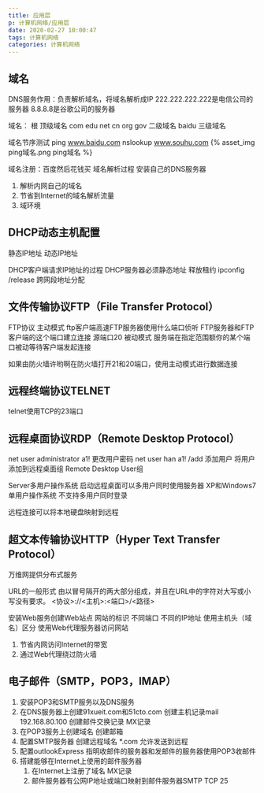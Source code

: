 ```yaml
---
title: 应用层
p: 计算机网络/应用层
date: 2020-02-27 10:00:47
tags: 计算机网络
categories: 计算机网络
---
```

## 域名

DNS服务作用：负责解析域名，将域名解析成IP
222.222.222.222是电信公司的服务器
8.8.8.8是谷歌公司的服务器

域名：
    根
    顶级域名    com    edu net cn org gov
    二级域名    baidu
    三级域名

域名节序测试
ping www.baidu.com
nslookup www.souhu.com
{% asset_img ping域名.png ping域名 %}

域名注册：百度然后花钱买
域名解析过程
安装自己的DNS服务器

1. 解析内网自己的域名
2. 节省到Internet的域名解析流量
3. 域环境

## DHCP动态主机配置

静态IP地址
动态IP地址

DHCP客户端请求IP地址的过程
DHCP服务器必须静态地址
释放租约
    ipconfig /release
跨网段地址分配

## 文件传输协议FTP（File Transfer Protocol）

FTP协议
    主动模式 ftp客户端高速FTP服务器使用什么端口侦听
            FTP服务器和FTP客户端的这个端口建立连接 源端口20
    被动模式 服务端在指定范围额你的某个端口被动等待客户端发起连接

如果由防火墙许哟啊在防火墙打开21和20端口，使用主动模式进行数据连接

## 远程终端协议TELNET

telnet使用TCP的23端口

## 远程桌面协议RDP（Remote Desktop Protocol）

net user administrator a1! 更改用户密码
net user han a1! /add 添加用户
将用户添加到远程桌面组 Remote Desktop User组

Server多用户操作系统 启动远程桌面可以多用户同时使用服务器
XP和Windows7单用户操作系统 不支持多用户同时登录

远程连接可以将本地硬盘映射到远程

## 超文本传输协议HTTP（Hyper Text Transfer Protocol）

万维网提供分布式服务

URL的一般形式
由以冒号隔开的两大部分组成，并且在URL中的字符对大写或小写没有要求。
<协议>://<主机>:<端口>/<路径>

安装Web服务创建Web站点
网站的标识 不同端口 不同的IP地址 使用主机头（域名）区分
使用Web代理服务器访问网站

1. 节省内网访问Internet的带宽
2. 通过Web代理绕过防火墙

## 电子邮件（SMTP，POP3，IMAP）

1. 安装POP3和SMTP服务以及DNS服务
2. 在DNS服务器上创建91xueit.com和51cto.com
   创建主机记录mail 192.168.80.100
   创建邮件交换记录 MX记录
3. 在POP3服务上创建域名 创建邮箱
4. 配置SMTP服务器 创建远程域名 *.com 允许发送到远程
5. 配置outlookExpress 指明收邮件的服务器和发邮件的服务器使用POP3收邮件
6. 搭建能够在Internet上使用的邮件服务器
    1. 在Internet上注册了域名 MX记录
    2. 邮件服务器有公网IP地址或端口映射到邮件服务器SMTP TCP 25
